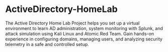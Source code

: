 # ActiveDirectory-HomeLab
The Active Directory Home Lab Project helps you set up a virtual environment to learn AD administration, system monitoring with Splunk, and attack simulation using Kali Linux and Atomic Red Team. Gain hands-on experience in configuring domains, managing users, and analyzing security telemetry in a safe and controlled setup.
